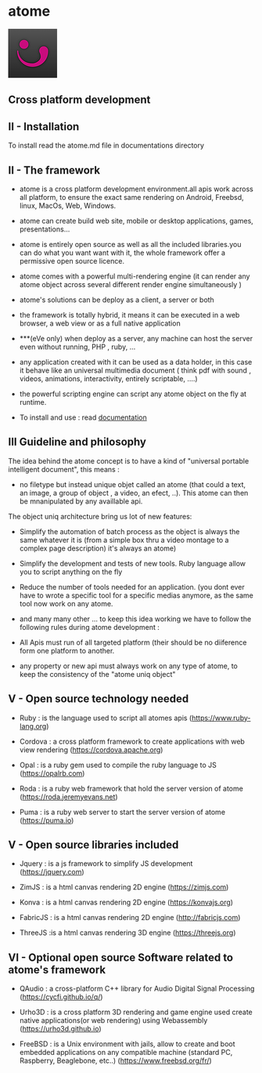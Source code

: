 # atome 

 ![](ressources/icons/100.png)
 
Cross platform development
-

II - Installation
- 
To install read the atome.md file in documentations directory
 
II - The framework
- 

- atome is a cross platform development environment.all apis work across all platform, to ensure the exact same rendering on Android, Freebsd, linux, MacOs, Web, Windows.

- atome can create build web site, mobile or desktop applications, games, presentations...

- atome is entirely open source as well as all the included libraries.you can do what you want want with it, the whole framework offer a permissive open source licence. 

- atome comes with a powerful multi-rendering engine (it can render any atome object across several different render engine simultaneously )

- atome's solutions can be deploy as a client, a server or both

- the framework is totally hybrid, it means it can be executed in a web browser, a web view or as a full native application

- ***(eVe only) when deploy as a server, any machine can host the server even without running, PHP , ruby, ...

- any application created with it can be used as a data holder, in this case it behave like an universal multimedia document ( think pdf with sound , videos,  animations, interactivity, entirely scriptable, ....)

- the powerful scripting engine can script any atome object on the fly at runtime.

- To install and use : read [documentation](documentation/atome.md)


III Guideline and philosophy
-

The idea behind the atome concept is to have a kind of "universal portable intelligent document", this means : 

- no filetype but instead unique objet called an atome (that could a text, an image, a group of object , a video, an efect, ..). This atome can then  be mnanipulated by any availlable api.

The object uniq architecture bring us lot of new features:
 
- Simplify the automation of batch process as the object is always the same whatever it is (from a simple box thru a video montage to a complex page description) it's always an atome)
- Simplify the development and tests of new tools. Ruby language allow you to script anything on the fly 
- Reduce the number of tools needed for an application. (you dont ever have to wrote a specific tool for a specific medias anymore,  as the same tool now work on any atome.
- and many many other ...
to keep this idea working we have to follow the following rules during atome development :

- All Apis must  run of all targeted platform (their should be no diiference form one platform to another.
- any property or new api must always work on any type of atome, to keep the consistency of the  "atome uniq object" 

V - Open source technology needed
-
- Ruby : is the language used to script all atomes apis (https://www.ruby-lang.org)

- Cordova : a cross platform framework to create applications with web view rendering (https://cordova.apache.org)

- Opal : is a ruby gem used to compile the ruby language to JS (https://opalrb.com)

- Roda : is a ruby web framework that hold the server version of atome (https://roda.jeremyevans.net)

- Puma : is a ruby web server to start the server version of atome (https://puma.io)


V - Open source libraries included
-

- Jquery : is a js framework to simplify JS development (https://jquery.com)

- ZimJS : is a html canvas rendering 2D engine (https://zimjs.com)

- Konva : is a html canvas rendering 2D engine (https://konvajs.org)

- FabricJS : is a html canvas rendering 2D engine (http://fabricjs.com)

- ThreeJS :is a html canvas rendering 3D engine (https://threejs.org)




VI - Optional open source Software related to atome's framework
-
- QAudio : a cross-platform C++ library for Audio Digital Signal Processing (https://cycfi.github.io/q/)

- Urho3D : is a cross platform 3D rendering and game engine used create native applications(or web rendering) using Webassembly (https://urho3d.github.io)

- FreeBSD : is a Unix environment with jails, allow to create and boot embedded applications on any compatible machine (standard PC, Raspberry, Beaglebone, etc..) (https://www.freebsd.org/fr/)


 
